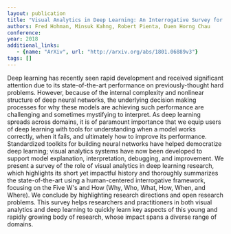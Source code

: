 ```yaml
---
layout: publication
title: "Visual Analytics in Deep Learning: An Interrogative Survey for the Next Frontiers"
authors: Fred Hohman, Minsuk Kahng, Robert Pienta, Duen Horng Chau
conference: 
year: 2018
additional_links: 
   - {name: "ArXiv", url: "http://arxiv.org/abs/1801.06889v3"}
tags: []
---
```

Deep learning has recently seen rapid development and received significant
attention due to its state-of-the-art performance on previously-thought hard
problems. However, because of the internal complexity and nonlinear structure
of deep neural networks, the underlying decision making processes for why these
models are achieving such performance are challenging and sometimes mystifying
to interpret. As deep learning spreads across domains, it is of paramount
importance that we equip users of deep learning with tools for understanding
when a model works correctly, when it fails, and ultimately how to improve its
performance. Standardized toolkits for building neural networks have helped
democratize deep learning; visual analytics systems have now been developed to
support model explanation, interpretation, debugging, and improvement. We
present a survey of the role of visual analytics in deep learning research,
which highlights its short yet impactful history and thoroughly summarizes the
state-of-the-art using a human-centered interrogative framework, focusing on
the Five W's and How (Why, Who, What, How, When, and Where). We conclude by
highlighting research directions and open research problems. This survey helps
researchers and practitioners in both visual analytics and deep learning to
quickly learn key aspects of this young and rapidly growing body of research,
whose impact spans a diverse range of domains.